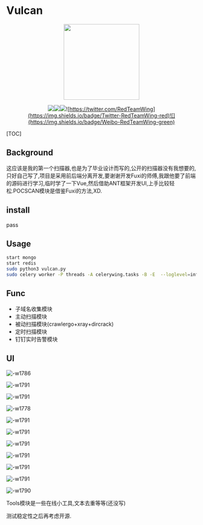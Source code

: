 # Vulcan
<center>
<img src="media/zhuque2.png" width="200px" />


![](https://img.shields.io/badge/Python3.7-Vue-brightgreen)![](https://img.shields.io/badge/Celery-MongoDB-yellow)![](https://img.shields.io/badge/定时执行-分布式-blue)![https://twitter.com/RedTeamWing](https://img.shields.io/badge/Twitter-RedTeamWing-red)![](https://img.shields.io/badge/Weibo-RedTeamWing-green)

</center>



[TOC]

## Background

这应该是我的第一个扫描器,也是为了毕业设计而写的,公开的扫描器没有我想要的,只好自己写了,项目是采用前后端分离开发,要谢谢开发Fuxi的师傅,我跟他要了前端的源码进行学习,临时学了一下Vue,然后借助ANT框架开发UI,上手比较轻松.POCSCAN模块是借鉴Fuxi的方法,XD.

## install
pass
## Usage

```bash
start mongo
start redis
sudo python3 vulcan.py
sudo celery worker -P threads -A celerywing.tasks -B -E  --loglevel=info
```

## Func
- 子域名收集模块
- 主动扫描模块
- 被动扫描模块(crawlergo+xray+dircrack)
- 定时扫描模块
- 钉钉实时告警模块

## UI
![-w1786](media/15873711578318.jpg)

![-w1791](media/15873711943785.jpg)

![-w1791](media/15873712281811.jpg)

![-w1778](media/15873712454377.jpg)

![-w1791](media/15873712616514.jpg)



![-w1791](media/15873712878398.jpg)

![-w1791](media/15873712998591.jpg)

![-w1791](media/15873713265929.jpg)

![-w1791](media/15873713481580.jpg)

![-w1791](media/15873713760082.jpg)

![-w1790](media/15873713892332.jpg)

Tools模块是一些在线小工具,文本去重等等(还没写)

测试稳定性之后再考虑开源.